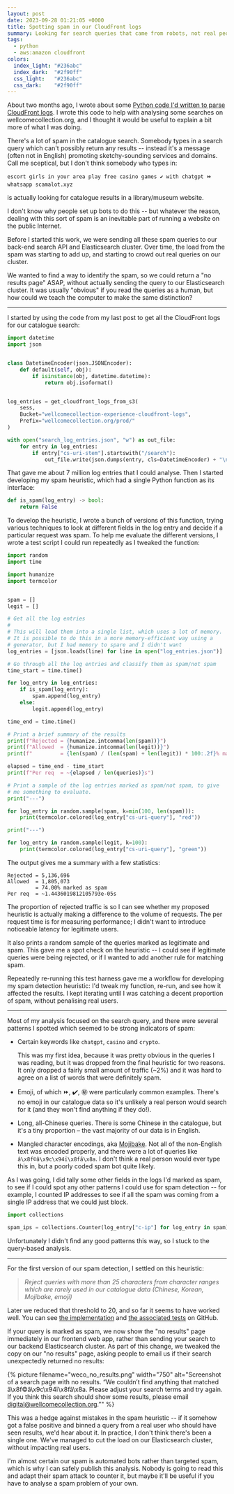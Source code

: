 ```yaml
---
layout: post
date: 2023-09-28 01:21:05 +0000
title: Spotting spam in our CloudFront logs
summary: Looking for search queries that came from robots, not real people.
tags: 
  - python
  - aws:amazon cloudfront
colors:
  index_light: "#236abc"
  index_dark:  "#2f90ff"
  css_light:   "#236abc"
  css_dark:    "#2f90ff"
---
```


About two months ago, I wrote about some [Python code I'd written to parse CloudFront logs][python].
I wrote this code to help with analysing some searches on wellcomecollection.org, and I thought it would be useful to explain a bit more of what I was doing.

There's a lot of spam in the catalogue search.
Somebody types in a search query which can't possibly return any results -- instead it's a message (often not in English) promoting sketchy-sounding services and domains.
Call me sceptical, but I don't think somebody who types in:

    escort girls in your area play free casino games ✔️ with chatgpt ⏩ whatsapp scamalot.xyz

is actually looking for catalogue results in a library/museum website.

I don't know why people set up bots to do this -- but whatever the reason, dealing with this sort of spam is an inevitable part of running a website on the public Internet.

Before I started this work, we were sending all these spam queries to our back-end search API and Elasticsearch cluster.
Over time, the load from the spam was starting to add up, and starting to crowd out real queries on our cluster.

We wanted to find a way to identify the spam, so we could return a "no results page" ASAP, without actually sending the query to our Elasticsearch cluster.
It was usually "obvious" if you read the queries as a human, but how could we teach the computer to make the same distinction?

[python]: /2023/cloudfront-logs/
[wp]: /2023/filtering-netlify-analytics/
[catalogue API]: https://developers.wellcomecollection.org/docs/catalogue

---

I started by using the code from my last post to get all the CloudFront logs for our catalogue search:

```python
import datetime
import json


class DatetimeEncoder(json.JSONEncoder):
    def default(self, obj):
        if isinstance(obj, datetime.datetime):
            return obj.isoformat()


log_entries = get_cloudfront_logs_from_s3(
    sess,
    Bucket="wellcomecollection-experience-cloudfront-logs",
    Prefix="wellcomecollection.org/prod/"
)

with open("search_log_entries.json", "w") as out_file:
    for entry in log_entries:
        if entry["cs-uri-stem"].startswith("/search"):
            out_file.write(json.dumps(entry, cls=DatetimeEncoder) + "\n")
```

That gave me about 7 million log entries that I could analyse.
Then I started developing my spam heuristic, which had a single Python function as its interface:

```python
def is_spam(log_entry) -> bool:
    return False
```

To develop the heuristic, I wrote a bunch of versions of this function, trying various techniques to look at different fields in the log entry and decide if a particular request was spam.
To help me evaluate the different versions, I wrote a test script I could run repeatedly as I tweaked the function:

```python
import random
import time

import humanize
import termcolor


spam = []
legit = []

# Get all the log entries
#
# This will load them into a single list, which uses a lot of memory.
# It is possible to do this in a more memory-efficient way using a
# generator, but I had memory to spare and I didn't want
log_entries = [json.loads(line) for line in open("log_entries.json")]

# Go through all the log entries and classify them as spam/not spam
time_start = time.time()

for log_entry in log_entries:
    if is_spam(log_entry):
        spam.append(log_entry)
    else:
        legit.append(log_entry)

time_end = time.time()

# Print a brief summary of the results
print(f"Rejected = {humanize.intcomma(len(spam))}")
print(f"Allowed  = {humanize.intcomma(len(legit))}")
print(f"         = {len(spam) / (len(spam) + len(legit)) * 100:.2f}% marked as spam")

elapsed = time_end - time_start
print(f"Per req  = ~{elapsed / len(queries)}s")

# Print a sample of the log entries marked as spam/not spam, to give
# me something to evaluate.
print("---")

for log_entry in random.sample(spam, k=min(100, len(spam))):
    print(termcolor.colored(log_entry["cs-uri-query"], "red"))

print("---")

for log_entry in random.sample(legit, k=100):
    print(termcolor.colored(log_entry["cs-uri-query"], "green"))
```

The output gives me a summary with a few statistics:

```
Rejected = 5,136,696
Allowed  = 1,805,073
         = 74.00% marked as spam
Per req  = ~1.4436019812105793e-05s
```

The proportion of rejected traffic is so I can see whether my proposed heuristic is actually making a difference to the volume of requests.
The per request time is for measuring performance; I didn't want to introduce noticeable latency for legitimate users.

It also prints a random sample of the queries marked as legitimate and spam.
This gave me a spot check on the heuristic -- I could see if legitimate queries were being rejected, or if I wanted to add another rule for matching spam.

Repeatedly re-running this test harness gave me a workflow for developing my spam detection heuristic: I'd tweak my function, re-run, and see how it affected the results.
I kept iterating until I was catching a decent proportion of spam, without penalising real users.

---

Most of my analysis focused on the search query, and there were several patterns I spotted which seemed to be strong indicators of spam:

*   Certain keywords like `chatgpt`, `casino` and `crypto`.

    This was my first idea, because it was pretty obvious in the queries I was reading, but it was dropped from the final heuristic for two reasons.
    It only dropped a fairly small amount of traffic (~2%) and it was hard to agree on a list of words that were definitely spam.

*   Emoji, of which ⏩, ✔️, ㊙️ were particularly common examples.
    There's no emoji in our catalogue data so it's unlikely a real person would search for it (and they won't find anything if they do!).

*   Long, all-Chinese queries.
    There is some Chinese in the catalogue, but it's a tiny proportion –  the vast majority of our data is in English.

*   Mangled character encodings, aka [Mojibake].
    Not all of the non-English text was encoded properly, and there were a lot of queries like `â\x8f©â\x9c\x94ï\x8fã\x8a`.
    I don't think a real person would ever type this in, but a poorly coded spam bot quite likely.

As I was going, I did tally some other fields in the logs I'd marked as spam, to see if I could spot any other patterns I could use for spam detection -- for example, I counted IP addresses to see if all the spam was coming from a single IP address that we could just block.

```python
import collections

spam_ips = collections.Counter(log_entry["c-ip"] for log_entry in spam)
```

Unfortunately I didn't find any good patterns this way, so I stuck to the query-based analysis.

[Mojibake]: https://en.wikipedia.org/wiki/Mojibake

---

For the first version of our spam detection, I settled on this heuristic:

> *Reject queries with more than 25 characters from character ranges which are rarely used in our catalogue data (Chinese, Korean, Mojibake, emoji)*

Later we reduced that threshold to 20, and so far it seems to have worked well.
You can see [the implementation][impl] and [the associated tests][tests] on GitHub.

If your query is marked as spam, we now show the "no results" page immediately in our frontend web app, rather than sending your search to our backend Elasticsearch cluster.
As part of this change, we tweaked the copy on our "no results" page, asking people to email us if their search unexpectedly returned no results:

{%
  picture
  filename="weco_no_results.png"
  width="750"
  alt="Screenshot of a search page with no results. “We couldn’t find anything that matched â\x8f©â\x9c\x94ï\x8fã\x8a. Please adjust your search terms and try again. If you think this search should show some results, please email digital@wellcomecollection.org.”"
%}

This was a hedge against mistakes in the spam heuristic -- if it somehow got a false positive and binned a query from a real user who should have seen results, we'd hear about it.
In practice, I don't think there's been a single one.
We've managed to cut the load on our Elasticsearch cluster, without impacting real users.

I'm almost certain our spam is automated bots rather than targeted spam, which is why I can safely publish this analysis.
Nobody is going to read this and adapt their spam attack to counter it, but maybe it'll be useful if you have to analyse a spam problem of your own.

[impl]: https://github.com/wellcomecollection/wellcomecollection.org/blob/509ef612b7a0ff4003f358ab2c637c544c0c870b/content/webapp/utils/spam-detector.ts#L94
[tests]: https://github.com/wellcomecollection/wellcomecollection.org/blob/509ef612b7a0ff4003f358ab2c637c544c0c870b/content/webapp/utils/spam-detector.test.ts
